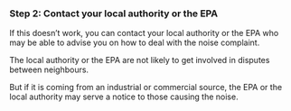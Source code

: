 ###  **Step 2: Contact your local authority or the EPA**

If this doesn’t work, you can contact your local authority or the EPA who may
be able to advise you on how to deal with the noise complaint.

The local authority or the EPA are not likely to get involved in disputes
between neighbours.

But if it is coming from an industrial or commercial source, the EPA or the
local authority may serve a notice to those causing the noise.
